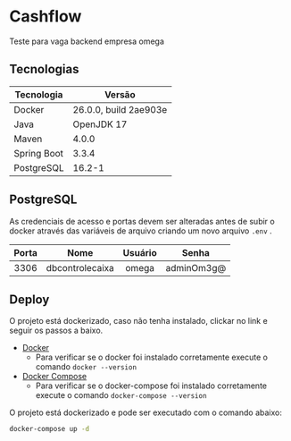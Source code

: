 # Cashflow
Teste para vaga backend empresa omega


## Tecnologias

| Tecnologia  | Versão                |
|-------------|-----------------------|
| Docker      | 26.0.0, build 2ae903e |
| Java        | OpenJDK 17            |
| Maven       | 4.0.0                 |
| Spring Boot | 3.3.4                 |
| PostgreSQL  | 16.2-1                |

## PostgreSQL
As credenciais de acesso e portas devem ser alteradas antes de subir o docker através das variáveis de arquivo
criando um novo arquivo `.env` .

|       Porta        |        Nome           |  Usuário  |    Senha    |
|:------------------:|:---------------------:|:---------:|:-----------:|
|        3306        |    dbcontrolecaixa    |   omega   | adminOm3g@  |


## Deploy
O projeto está dockerizado, caso não tenha instalado, clickar no link e seguir os passos a baixo.

* [Docker](https://docs.docker.com/desktop/)
  * Para verificar se o docker foi instalado corretamente execute o comando `docker --version`
* [Docker Compose](https://docs.docker.com/compose/install/)
  * Para verificar se o docker-compose foi instalado corretamente execute o comando `docker-compose --version`

O projeto está dockerizado e pode ser executado com o comando abaixo:

```bash
docker-compose up -d
```